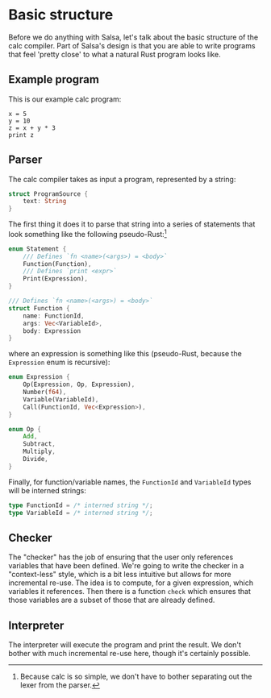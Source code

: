 # Basic structure

Before we do anything with Salsa, let's talk about the basic structure of the calc compiler.
Part of Salsa's design is that you are able to write programs that feel 'pretty close' to what a natural Rust program looks like.

## Example program

This is our example calc program:

```
x = 5
y = 10
z = x + y * 3
print z
```

## Parser

The calc compiler takes as input a program, represented by a string:

```rust
struct ProgramSource {
    text: String
}
```

The first thing it does it to parse that string into a series of statements that look something like the following pseudo-Rust:[^lexer]

```rust
enum Statement {
    /// Defines `fn <name>(<args>) = <body>`
    Function(Function),
    /// Defines `print <expr>`
    Print(Expression),
}

/// Defines `fn <name>(<args>) = <body>`
struct Function {
    name: FunctionId,
    args: Vec<VariableId>,
    body: Expression
}
```

where an expression is something like this (pseudo-Rust, because the `Expression` enum is recursive):

```rust
enum Expression {
    Op(Expression, Op, Expression),
    Number(f64),
    Variable(VariableId),
    Call(FunctionId, Vec<Expression>),
}

enum Op {
    Add,
    Subtract,
    Multiply,
    Divide,
}
```

Finally, for function/variable names, the `FunctionId` and `VariableId` types will be interned strings:

```rust
type FunctionId = /* interned string */;
type VariableId = /* interned string */;
```

[^lexer]: Because calc is so simple, we don't have to bother separating out the lexer from the parser.

## Checker

The "checker" has the job of ensuring that the user only references variables that have been defined.
We're going to write the checker in a "context-less" style,
which is a bit less intuitive but allows for more incremental re-use.
The idea is to compute, for a given expression, which variables it references.
Then there is a function `check` which ensures that those variables are a subset of those that are already defined.

## Interpreter

The interpreter will execute the program and print the result. We don't bother with much incremental re-use here,
though it's certainly possible.
